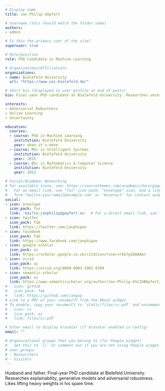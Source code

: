```yaml
---
# Display name
title: Jan Philip Göpfert

# Username (this should match the folder name)
authors:
- admin

# Is this the primary user of the site?
superuser: true

# Role/position
role: PhD Candidate in Machine Learning

# Organizations/Affiliations
organizations:
- name: Bielefeld University
  url: "https://www.uni-bielefeld.de/"

# Short bio (displayed in user profile at end of posts)
bio: Final-year PhD candidate at Bielefeld University. Researches uncertainty, generative models and adversarial robustness. Likes lifting heavy weights.

interests:
- Adversarial Robustness
- Online Learning
- Uncertainty

education:
  courses:
  - course: PhD in Machine Learning
    institution: Bielefeld University
    year: when-it's-done
  - course: MSc in Intelligent Systems
    institution: Bielefeld University
    year: 2015
  - course: BSc in Mathematics & Computer Science
    institution: Bielefeld University
    year: 2013

# Social/Academic Networking
# For available icons, see: https://sourcethemes.com/academic/docs/page-builder/#icons
#   For an email link, use "fas" icon pack, "envelope" icon, and a link in the
#   form "mailto:your-email@example.com" or "#contact" for contact widget.
social:
- icon: envelope
  icon_pack: fas
  link: 'mailto:janphilip@gopfert.eu'  # For a direct email link, use "mailto:test@example.org".
- icon: twitter
  icon_pack: fab
  link: https://twitter.com/janphigoe
- icon: facebook
  icon_pack: fab
  link: https://www.facebook.com/janphigoe
- icon: google-scholar
  icon_pack: ai
  link: https://scholar.google.co.uk/citations?user=rbG7pZQAAAAJ
- icon: orcid
  icon_pack: ai
  link: https://orcid.org/0000-0003-1982-9399
- icon: semantic-scholar
  icon_pack: ai
  link: https://www.semanticscholar.org/author/Jan-Philip-G%C3%B6pfert/38731291
# - icon: github
#   icon_pack: fab
#   link: https://github.com/jangop
# Link to a PDF of your resume/CV from the About widget.
# To enable, copy your resume/CV to `static/files/cv.pdf` and uncomment the lines below.
# - icon: cv
#   icon_pack: ai
#   link: files/cv.pdf

# Enter email to display Gravatar (if Gravatar enabled in Config)
email: ""

# Organizational groups that you belong to (for People widget)
#   Set this to `[]` or comment out if you are not using People widget.
# user_groups:
# - Researchers
# - Visitors
---
```


Husband and father. Final-year PhD candidate at Bielefeld University. Researches explainability, generative models and adversarial robustness. Likes lifting heavy weights in his spare time.
